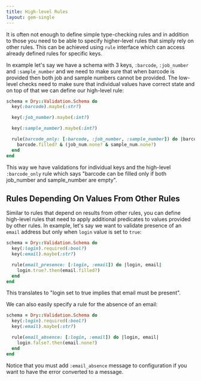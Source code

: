 ```yaml
---
title: High-level Rules
layout: gem-single
---
```


It is often not enough to define simple type-checking rules and in addition to those you need to be able to specify higher-level rules that simply rely on other rules. This can be achieved using `rule` interface which can access already defined rules for specific keys.

In example let's say we have a schema with 3 keys, `:barcode`, `:job_number` and `:sample_number` and we need to make sure that when barcode is provided then both job and sample numbers cannot be provided. The low-level checks need to make sure that individual values have correct state and on top of that we can define our high-level rule:

``` ruby
schema = Dry::Validation.Schema do
  key(:barcode).maybe(:str?)

  key(:job_number).maybe(:int?)

  key(:sample_number).maybe(:int?)

  rule(barcode_only: [:barcode, :job_number, :sample_number]) do |barcode, job_num, sample_num|
    barcode.filled? & (job_num.none? & sample_num.none?)
  end
end
```

This way we have validations for individual keys and the high-level `:barcode_only` rule which says "barcode can be filled only if both job_number and sample_number are empty".

## Rules Depending On Values From Other Rules

Similar to rules that depend on results from other rules, you can define high-level rules that need to apply additional predicates to values provided by other rules. In example, let's say we want to validate presence of an `email` address but only when `login` value is set to `true`:

``` ruby
schema = Dry::Validation.Schema do
  key(:login).required(:bool?)
  key(:email).maybe(:str?)

  rule(email_presence: [:login, :email]) do |login, email|
    login.true?.then(email.filled?)
  end
end
```

This translates to "login set to true implies that email must be present".

We can also easily specify a rule for the absence of an email:

``` ruby
schema = Dry::Validation.Schema do
  key(:login).required(:bool?)
  key(:email).maybe(:str?)

  rule(email_absence: [:login, :email]) do |login, email|
    login.false?.then(email.none?)
  end
end
```

Notice that you must add `:email_absence` message to configuration if you want to have the error converted to a message.
